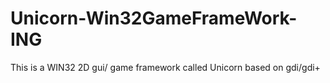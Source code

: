 # Unicorn-Win32GameFrameWork-ING
This is a WIN32 2D gui/ game framework called Unicorn based on gdi/gdi+
